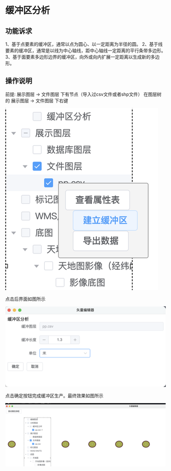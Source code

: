# 缓冲区分析



## 功能诉求

1、基于点要素的缓冲区，通常以点为圆心、以一定距离为半径的圆。
2、基于线要素的缓冲区，通常是以线为中心轴线，距中心轴线一定距离的平行条带多边形。
3、基于面要素多边形边界的缓冲区，向外或向内扩展一定距离以生成新的多边形。


## 操作说明
前提: 展示图层 -> 文件图层 下有节点（导入过csv文件或者shp文件）
在图层树的 展示图层 -> 文件图层 下右键

![image-20230605191315863](images/image-20230605191315863.png)

点击后界面如图所示

![image-20230605191339918](images/image-20230605191339918.png)

点击确定按钮完成缓冲区生产。最终效果如图所示

![image-20230605191511083](images/image-20230605191511083.png)
